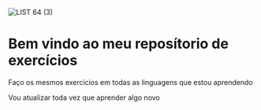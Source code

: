 ![LIST 64 (3)](https://user-images.githubusercontent.com/83888540/149603939-914e7eee-7dca-45e8-b706-638ee1d1e974.png)

# Bem vindo ao meu reposítorio de exercícios 

Faço os mesmos exercícios em todas as linguagens que estou aprendendo

Vou atualizar toda vez que aprender algo novo
